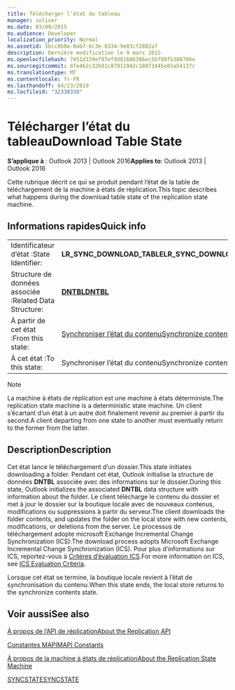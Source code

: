 ```yaml
---
title: Télécharger l’état du tableau
manager: soliver
ms.date: 03/09/2015
ms.audience: Developer
localization_priority: Normal
ms.assetid: 5bcc8b0a-0ab7-6c3e-8334-9e83cf2882a7
description: Dernière modification le 9 mars 2015
ms.openlocfilehash: 7451d159ef97ef9d8160b386ec5bf88fb388706e
ms.sourcegitcommit: 8fe462c32b91c87911942c188f3445e85a54137c
ms.translationtype: MT
ms.contentlocale: fr-FR
ms.lasthandoff: 04/23/2019
ms.locfileid: "32338338"
---
```

# <a name="download-table-state"></a><span data-ttu-id="25ec2-103">Télécharger l’état du tableau</span><span class="sxs-lookup"><span data-stu-id="25ec2-103">Download Table State</span></span>

  
  
<span data-ttu-id="25ec2-104">**S’applique à** : Outlook 2013 | Outlook 2016</span><span class="sxs-lookup"><span data-stu-id="25ec2-104">**Applies to**: Outlook 2013 | Outlook 2016</span></span> 
  
 <span data-ttu-id="25ec2-105">Cette rubrique décrit ce qui se produit pendant l’état de la table de téléchargement de la machine à états de réplication.</span><span class="sxs-lookup"><span data-stu-id="25ec2-105">This topic describes what happens during the download table state of the replication state machine.</span></span> 
  
## <a name="quick-info"></a><span data-ttu-id="25ec2-106">Informations rapides</span><span class="sxs-lookup"><span data-stu-id="25ec2-106">Quick info</span></span>

|||
|:-----|:-----|
|<span data-ttu-id="25ec2-107">Identificateur d’état :</span><span class="sxs-lookup"><span data-stu-id="25ec2-107">State Identifier:</span></span>  <br/> |<span data-ttu-id="25ec2-108">**LR_SYNC_DOWNLOAD_TABLE**</span><span class="sxs-lookup"><span data-stu-id="25ec2-108">**LR_SYNC_DOWNLOAD_TABLE**</span></span> <br/> |
|<span data-ttu-id="25ec2-109">Structure de données associée :</span><span class="sxs-lookup"><span data-stu-id="25ec2-109">Related Data Structure:</span></span>  <br/> |<span data-ttu-id="25ec2-110">**[DNTBL](dntbl.md)**</span><span class="sxs-lookup"><span data-stu-id="25ec2-110">**[DNTBL](dntbl.md)**</span></span> <br/> |
|<span data-ttu-id="25ec2-111">À partir de cet état :</span><span class="sxs-lookup"><span data-stu-id="25ec2-111">From this state:</span></span>  <br/> |[<span data-ttu-id="25ec2-112">Synchroniser l’état du contenu</span><span class="sxs-lookup"><span data-stu-id="25ec2-112">Synchronize contents state</span></span>](synchronize-contents-state.md) <br/> |
|<span data-ttu-id="25ec2-113">À cet état :</span><span class="sxs-lookup"><span data-stu-id="25ec2-113">To this state:</span></span>  <br/> |<span data-ttu-id="25ec2-114">Synchroniser l’état du contenu</span><span class="sxs-lookup"><span data-stu-id="25ec2-114">Synchronize contents state</span></span>  <br/> |
   
> [!NOTE]
> <span data-ttu-id="25ec2-115">La machine à états de réplication est une machine à états déterministe.</span><span class="sxs-lookup"><span data-stu-id="25ec2-115">The replication state machine is a deterministic state machine.</span></span> <span data-ttu-id="25ec2-116">Un client s’écartant d’un état à un autre doit finalement revenir au premier à partir du second.</span><span class="sxs-lookup"><span data-stu-id="25ec2-116">A client departing from one state to another must eventually return to the former from the latter.</span></span> 
  
## <a name="description"></a><span data-ttu-id="25ec2-117">Description</span><span class="sxs-lookup"><span data-stu-id="25ec2-117">Description</span></span>

<span data-ttu-id="25ec2-118">Cet état lance le téléchargement d’un dossier.</span><span class="sxs-lookup"><span data-stu-id="25ec2-118">This state initiates downloading a folder.</span></span> <span data-ttu-id="25ec2-119">Pendant cet état, Outlook initialise la structure de données **DNTBL** associée avec des informations sur le dossier.</span><span class="sxs-lookup"><span data-stu-id="25ec2-119">During this state, Outlook initializes the associated **DNTBL** data structure with information about the folder.</span></span> <span data-ttu-id="25ec2-120">Le client télécharge le contenu du dossier et met à jour le dossier sur la boutique locale avec de nouveaux contenus, modifications ou suppressions à partir du serveur.</span><span class="sxs-lookup"><span data-stu-id="25ec2-120">The client downloads the folder contents, and updates the folder on the local store with new contents, modifications, or deletions from the server.</span></span> <span data-ttu-id="25ec2-121">Le processus de téléchargement adopte microsoft Exchange Incremental Change Synchronization (ICS).</span><span class="sxs-lookup"><span data-stu-id="25ec2-121">The download process adopts Microsoft Exchange Incremental Change Synchronization (ICS).</span></span> <span data-ttu-id="25ec2-122">Pour plus d’informations sur ICS, reportez-vous à [Critères d’évaluation ICS](https://msdn.microsoft.com/library/aa579252%28EXCHG.80%29.aspx).</span><span class="sxs-lookup"><span data-stu-id="25ec2-122">For more information on ICS, see [ICS Evaluation Criteria](https://msdn.microsoft.com/library/aa579252%28EXCHG.80%29.aspx).</span></span>
  
<span data-ttu-id="25ec2-123">Lorsque cet état se termine, la boutique locale revient à l’état de synchronisation du contenu.</span><span class="sxs-lookup"><span data-stu-id="25ec2-123">When this state ends, the local store returns to the synchronize contents state.</span></span>
  
## <a name="see-also"></a><span data-ttu-id="25ec2-124">Voir aussi</span><span class="sxs-lookup"><span data-stu-id="25ec2-124">See also</span></span>



[<span data-ttu-id="25ec2-125">À propos de l’API de réplication</span><span class="sxs-lookup"><span data-stu-id="25ec2-125">About the Replication API</span></span>](about-the-replication-api.md)
  
[<span data-ttu-id="25ec2-126">Constantes MAPI</span><span class="sxs-lookup"><span data-stu-id="25ec2-126">MAPI Constants</span></span>](mapi-constants.md)
  
[<span data-ttu-id="25ec2-127">À propos de la machine à états de réplication</span><span class="sxs-lookup"><span data-stu-id="25ec2-127">About the Replication State Machine</span></span>](about-the-replication-state-machine.md)
  
[<span data-ttu-id="25ec2-128">SYNCSTATE</span><span class="sxs-lookup"><span data-stu-id="25ec2-128">SYNCSTATE</span></span>](syncstate.md)

